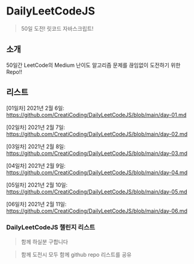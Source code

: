 # DailyLeetCodeJS

> 50일 도전! 릿코드 자바스크립트!

## 소개

50일간 LeetCode의 Medium 난이도 알고리즘 문제를 끊임없이 도전하기 위한 Repo!!

## 리스트

[01일차] 2021년 2월 6일: https://github.com/CreatiCoding/DailyLeetCodeJS/blob/main/day-01.md

[02일차] 2021년 2월 7일: https://github.com/CreatiCoding/DailyLeetCodeJS/blob/main/day-02.md

[03일차] 2021년 2월 8일: https://github.com/CreatiCoding/DailyLeetCodeJS/blob/main/day-03.md

[04일차] 2021년 2월 9일: https://github.com/CreatiCoding/DailyLeetCodeJS/blob/main/day-04.md

[05일차] 2021년 2월 10일: https://github.com/CreatiCoding/DailyLeetCodeJS/blob/main/day-05.md

[06일차] 2021년 2월 11일: https://github.com/CreatiCoding/DailyLeetCodeJS/blob/main/day-06.md

### DailyLeetCodeJS 챌린지 리스트

> 함께 하실분 구합니다

> 함께 도전시 모두 함께 github repo 리스트를 공유
